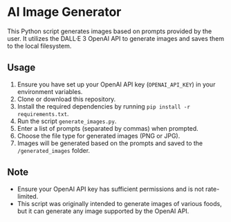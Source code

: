 # AI Image Generator

This Python script generates images based on prompts provided by the user. It utilizes the DALL·E 3 OpenAI API to generate images and saves them to the local filesystem.

## Usage

1. Ensure you have set up your OpenAI API key (`OPENAI_API_KEY`) in your environment variables.
2. Clone or download this repository.
3. Install the required dependencies by running `pip install -r requirements.txt`.
4. Run the script `generate_images.py`.
5. Enter a list of prompts (separated by commas) when prompted.
6. Choose the file type for generated images (PNG or JPG).
7. Images will be generated based on the prompts and saved to the `/generated_images` folder.

## Note

- Ensure your OpenAI API key has sufficient permissions and is not rate-limited.
- This script was originally intended to generate images of various foods, but it can generate any image supported by the OpenAI API.
